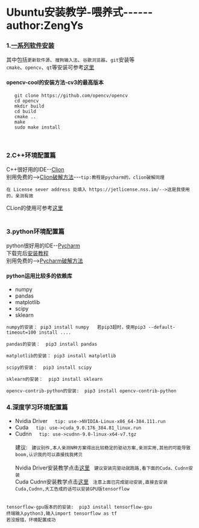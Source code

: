 # Ubuntu安装教学-喂养式------author:ZengYs
### 1.[一系列软件安装](https://blog.csdn.net/fuchaosz/article/details/51882935)<br>
  其中包括```更新软件源```、```搜狗输入法```、```谷歌浏览器```、```git```安装等<br>
  ```cmake```、```opencv```、```qt```等安装可参考[这里](https://blog.csdn.net/yehuohan/article/details/51327465)<br>
#### opencv-cool的安装方法-cv3的最高版本
  ```
     git clone https://github.com/opencv/opencv
     cd opencv
     mkdir build
     cd build
     cmake ..
     make
    sudo make install
   ```
   <br>
  
### 2.C++环境配置篇
C++很好用的IDE--[Clion](https://www.jetbrains.com/clion/)<br>
别用免费的-->[Clion破解方法](https://blog.csdn.net/zxjbeyond1986/article/details/79263529)---```tip:教程是pycharm的，clion破解同理```
```
在 License sever address 处填入 https://jetlicense.nss.im/-->这是我使用的，亲测有效
```
CLion的使用可参考[这里](https://www.jianshu.com/p/cd190dbf0435)<br><br>
### 3.python环境配置篇
python很好用的IDE--[Pycharm](https://www.jetbrains.com/pycharm/)<br>
下载完后[安装教程](https://blog.csdn.net/zhuanshu666/article/details/73554885)<br>
别用免费的-->[Pycharm破解方法](https://blog.csdn.net/zxjbeyond1986/article/details/79263529)<br>
#### python运用比较多的依赖库
* numpy 
* pandas
* matplotlib
* scipy
* sklearn<br>

```
numpy的安装： pip3 install numpy   若pip3超时，使用pip3 --default-timeout=100 install ....

pandas的安装：  pip3 install pandas

matplotlib的安装： pip3 install matplotlib

scipy的安装：  pip3 install scipy

sklearn的安装：  pip3 install sklearn

opencv-contrib-python的安装:  pip3 install opencv-contrib-python
```

### 4.深度学习环境配置篇
* Nvidia Driver &nbsp;&nbsp;&nbsp; ```tip: use->NVIDIA-Linux-x86_64-384.111.run```
* Cuda &nbsp;&nbsp;&nbsp; ```tip: use->cuda_9.0.176_384.81_linux.run```
* Cudnn &nbsp;&nbsp;&nbsp; ```tip: use->cudnn-9.0-linux-x64-v7.tgz```<br><br>
建议: &nbsp;&nbsp;```建议别作,本人亲测N种方案得出比较稳定的驱动方案,亲测实用,其他的可能导致boom,认识我的可以直接找我拷贝```<br><br>
Nvidia Driver安装教学点击[这里](https://blog.csdn.net/fdqw_sph/article/details/78745375)&nbsp;&nbsp;  ```建议安装完驱动就跑路,看下面的Cuda、Cudnn安装```<br>
Cuda Cudnn安装教学点击[这里](https://blog.csdn.net/zhangbo_0323/article/details/78718157)&nbsp;&nbsp;  ```注意上面已完成驱动安装,直接去安装Cuda,Cudnn,大工告成的话可以安装GPU版tensorflow```<br><br>

```
tensorflow-gpu版本的的安装:  pip3 install tensorflow-gpu
终端输入python3,输入import tensorflow as tf
若没报错，环境配置成功
```
